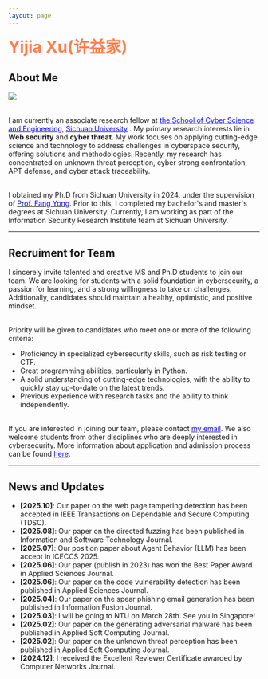 ```yaml
---
layout: page
---
```


**<font size=6 color=Coral>Yijia Xu(许益家)</font>**

## About Me

<img src="https://scu-yijiaxu.github.io/images/xuyijia-1.png" class="floatpic">

<br>I am currently an associate research fellow at [<font color=Blue>the School of Cyber Science and Engineering</font>](https://ccs.scu.edu.cn/), [<font color=Blue>Sichuan University</font>](https://www.scu.edu.cn/) . My primary research interests lie in **Web security** and **cyber threat**. My work focuses on applying cutting-edge science and technology to address challenges in cyberspace security, offering solutions and methodologies. Recently, my research has concentrated on unknown threat perception, cyber strong confrontation, APT defense, and cyber attack traceability.

<br>I obtained my Ph.D from Sichuan University in 2024, under the supervision of [<font color=Blue>Prof. Fang Yong</font>](https://ccs.scu.edu.cn/info/1052/2597.htm). Prior to this, I completed my bachelor's and master's degrees at Sichuan University. Currently, I am working as part of the Information Security Research Institute team at Sichuan University.

---

## Recruiment for Team
I sincerely invite talented and creative MS and Ph.D students to join our team. We are looking for students with a solid foundation in cybersecurity, a passion for learning, and a strong willingness to take on challenges. Additionally, candidates should maintain a healthy, optimistic, and positive mindset.

<br>Priority will be given to candidates who meet one or more of the following criteria:
- Proficiency in specialized cybersecurity skills, such as risk testing or CTF.
- Great programming abilities, particularly in Python.
- A solid understanding of cutting-edge technologies, with the ability to quickly stay up-to-date on the latest trends.
- Previous experience with research tasks and the ability to think independently.

<br>If you are interested in joining our team, please contact [<font color=Blue>my email</font>](mailto:xuyijia@scu.edu.cn). We also welcome students from other disciplines who are deeply interested in cybersecurity. More information about application and admission process can be found [<font color=Blue>here</font>](https://ccs.scu.edu.cn/zsjy.htm).


---

## News and Updates
- **\[2025.10\]**: Our paper on the web page tampering detection has been accepted in IEEE Transactions on Dependable and Secure Computing (TDSC).
- **\[2025.08\]**: Our paper on the directed fuzzing has been published in Information and Software Technology Journal.
- **\[2025.07\]**: Our position paper about Agent Behavior (LLM) has been accept in ICECCS 2025.
- **\[2025.06\]**: Our paper (publish in 2023) has won the Best Paper Award in Applied Sciences Journal.
- **\[2025.06\]**: Our paper on the code vulnerability detection has been published in Applied Sciences Journal.
- **\[2025.04\]**: Our paper on the spear phishing email generation has been published in Information Fusion Journal.
- **\[2025.03\]**: I will be going to NTU on March 28th. See you in Singapore!
- **\[2025.02\]**: Our paper on the generating adversarial malware has been published in Applied Soft Computing Journal.
- **\[2025.02\]**: Our paper on the unknown threat perception has been published in Applied Soft Computing Journal.
- **\[2024.12\]**: I received the Excellent Reviewer Certificate awarded by Computer Networks Journal.
<!-- - **\[2024.08\]**: Our paper on backdoor attacks has been published in the Pattern Recognition Journal. -->
<!-- - **\[2024.07\]**: I started to work at Sichuan University. -->
<!-- - **\[2024.06\]**: Our paper on hacker group identification has been published in the Applied Soft Computing Journal. -->
<!-- - **\[2024.05\]**: Our paper on XSS attack detection has been published in the Computer & Security Journal. -->
<!-- - **\[2023.12\]**: I won the Top Ten Academic Stars award from Sichuan University. -->
<!-- - **\[2024.03\]**: I was hired as a peer mentor for the Advanced Scientific Research Training Camp at Sichuan University. -->
<br>

